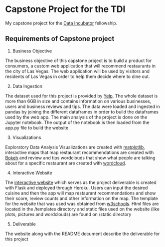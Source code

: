 # Capstone Project for the TDI

My capstone project for the [Data Incubator](https://www.thedataincubator.com/) fellowship.

## Requirements of Capstone project

1. Business Objective

The business objective of this capstone project is to build a product for consumers, a custom web application that will recommend restaurants in the city of Las Vegas. The web application will be used by visitors and residents of Las Vegas in order to help them decide where to dine out.

2. Data Ingestion

The dataset used for this project is provided by [Yelp](https://www.yelp.com/dataset).
The whole dataset is more than 6GB in size and contains information on various businesses,  users and business reviews and tips. The data were loaded and ingested in pandas by joining the different dataframes in order to build the dataframes used by the web app. The main analysis of the project is done on the Jupyter notebook. The output of the notebook is then loaded from the app.py file to build the website

3. Visualizations

Exploratory Data Analysis Visualizations are created with [matplotlib](https://matplotlib.org/), interactive maps that map restaurant recommendations are created with [Bokeh](https://docs.bokeh.org/en/latest/index.html) and review and tips wordclouds that show what people are talking about for a specific restaurant are created with [wordcloud](https://pypi.org/project/wordcloud/).

4. Interactive Website

The [interactive website](http://restaurants-lv.herokuapp.com/index) which serves as the project deliverable is created with Flask and deployed through Heroku. Users can input the desired cuisine and then the app will map restaurant recommendations and show their score, review counts and other information on the map. The template for the website that was used was obtained from [w3schools](https://www.w3schools.com/w3css/w3css_templates.asp). Html files are located in the /templates directory and static files used on the website (like plots, pictures and wordclouds) are found on /static directory

5. Deliverable

The website along with the README document describe the deliverable for this project

